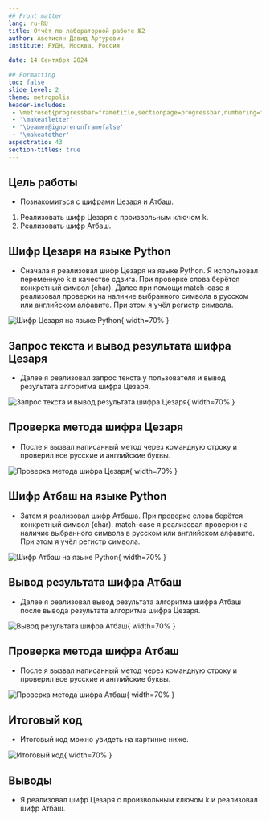 ```yaml
---
## Front matter
lang: ru-RU
title: Отчёт по лабораторной работе №2
author: Аветисян Давид Артурович
institute: РУДН, Москва, Россия

date: 14 Сентября 2024

## Formatting
toc: false
slide_level: 2
theme: metropolis
header-includes: 
 - \metroset{progressbar=frametitle,sectionpage=progressbar,numbering=fraction}
 - '\makeatletter'
 - '\beamer@ignorenonframefalse'
 - '\makeatother'
aspectratio: 43
section-titles: true
---
```


## Цель работы

- Познакомиться с шифрами Цезаря и Атбаш.
1. Реализовать шифр Цезаря с произвольным ключом k.
2. Реализовать шифр Атбаш.

## Шифр Цезаря на языке Python

- Сначала я реализовал шифр Цезаря на языке Python. Я использовал переменную k в качестве сдвига. При проверке слова берётся конкретный символ (char). Далее при помощи match-case я реализовал проверки на наличие выбранного символа в русском или английском алфавите. При этом я учёл регистр символа.

![Шифр Цезаря на языке Python](image01/image_01.png){ width=70% }

## Запрос текста и вывод результата шифра Цезаря

- Далее я реализовал запрос текста у пользователя и вывод результата алгоритма шифра Цезаря.

![Запрос текста и вывод результата шифра Цезаря](image01/image_02.png){ width=70% }

## Проверка метода шифра Цезаря

- После я вызвал написанный метод через командную строку и проверил все русские и английские буквы.

![Проверка метода шифра Цезаря](image01/image_03.png){ width=70% }

## Шифр Атбаш на языке Python

- Затем я реализовал шифр Атбаша. При проверке слова берётся конкретный символ (char). match-case я реализовал проверки на наличие выбранного символа в русском или английском алфавите. При этом я учёл регистр символа. 

![Шифр Атбаш на языке Python](image01/image_04.png){ width=70% }

## Вывод результата шифра Атбаш

- Далее я реализовал вывод результата алгоритма шифра Атбаш после вывода результата алгоритма шифра Цезаря.

![Вывод результата шифра Атбаш](image01/image_05.png){ width=70% }

## Проверка метода шифра Атбаш

- После я вызвал написанный метод через командную строку и проверил все русские и английские буквы.

![Проверка метода шифра Атбаш](image01/image_06.png){ width=70% }

## Итоговый код

- Итоговый код можно увидеть на картинке ниже.

![Итоговый код](image01/image_07.png){ width=70% }

## Выводы

- Я реализовал шифр Цезаря с произвольным ключом k и реализовал шифр Атбаш.
